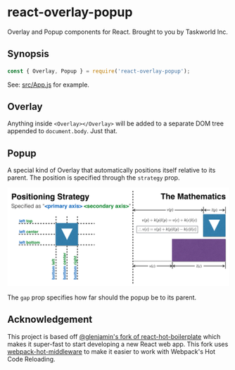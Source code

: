 react-overlay-popup
===================

Overlay and Popup components for React. Brought to you by Taskworld Inc.


Synopsis
--------

```jsx
const { Overlay, Popup } = require('react-overlay-popup');
```

See: [src/App.js](src/App.js) for example.


Overlay
-------

Anything inside `<Overlay></Overlay>` will be added to a separate DOM tree appended to `document.body`.
Just that.


Popup
-----

A special kind of Overlay that automatically positions itself relative to its parent.
The position is specified through the `strategy` prop.

![The strategy and the formula behind the magic.](docs/magic.png)

The `gap` prop specifies how far should the popup be to its parent.


Acknowledgement
---------------

This project is based off [@glenjamin's fork of react-hot-boilerplate](https://github.com/gaearon/react-hot-boilerplate/pull/28) which makes it super-fast to start developing a new React web app. This fork uses [webpack-hot-middleware](https://github.com/glenjamin/webpack-hot-middleware) to make it easier to work with Webpack's Hot Code Reloading.
